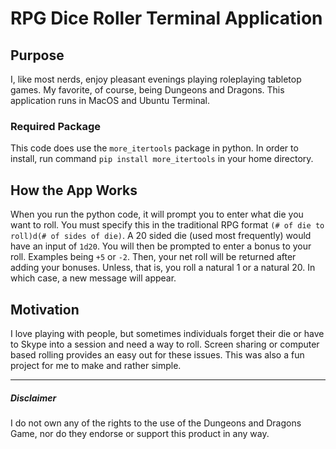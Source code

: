 # RPG Dice Roller Terminal Application

## Purpose

I, like most nerds, enjoy pleasant evenings playing roleplaying tabletop games. My favorite, of course, being Dungeons and Dragons. This application runs in MacOS and Ubuntu Terminal.

### Required Package
This code does use the `more_itertools` package in python. In order to install, run command `pip install more_itertools` in your home directory.

## How the App Works
When you run the python code, it will prompt you to enter what die you want to roll. You must specify this in the traditional RPG format `(# of die to roll)d(# of sides of die)`. A 20 sided die (used most frequently) would have an input of `1d20`. You will then be prompted to enter a bonus to your roll. Examples being `+5` or  `-2`. Then, your net roll will be returned after adding your bonuses. Unless, that is, you roll a natural 1 or a natural 20. In which case, a new message will appear.

## Motivation
I love playing with people, but sometimes individuals forget their die or have to Skype into a session and need a way to roll. Screen sharing or computer based rolling provides an easy out for these issues. This was also a fun project for me to make and rather simple.

---

##### ***Disclaimer***
I do not own any of the rights to the use of the Dungeons and Dragons Game, nor do they endorse or support this product in any way.
